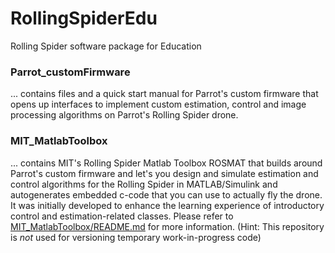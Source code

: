 # RollingSpiderEdu
Rolling Spider software package for Education

### Parrot_customFirmware
... contains files and a quick start manual for Parrot's custom firmware that opens up interfaces to implement custom estimation, control and image processing algorithms on Parrot's Rolling Spider drone.

### MIT_MatlabToolbox
... contains MIT's Rolling Spider Matlab Toolbox ROSMAT that builds around Parrot's custom firmware and let's you design and simulate estimation and control algorithms for the Rolling Spider in MATLAB/Simulink and autogenerates embedded c-code that you can use to actually fly the drone. It was initially developed to enhance the learning experience of introductory control and estimation-related classes.  Please refer to [MIT_MatlabToolbox/README.md](https://github.com/Parrot-Developers/RollingSpiderEdu/blob/master/MIT_MatlabToolbox/README.md) for more information.
(Hint: This repository is _not_ used for versioning temporary work-in-progress code)


